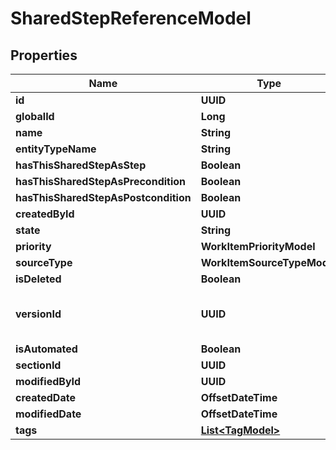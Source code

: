 

# SharedStepReferenceModel


## Properties

| Name | Type | Description | Notes |
|------------ | ------------- | ------------- | -------------|
|**id** | **UUID** |  |  |
|**globalId** | **Long** |  |  |
|**name** | **String** |  |  |
|**entityTypeName** | **String** |  |  |
|**hasThisSharedStepAsStep** | **Boolean** |  |  |
|**hasThisSharedStepAsPrecondition** | **Boolean** |  |  |
|**hasThisSharedStepAsPostcondition** | **Boolean** |  |  |
|**createdById** | **UUID** |  |  |
|**state** | **String** |  |  |
|**priority** | **WorkItemPriorityModel** |  |  |
|**sourceType** | **WorkItemSourceTypeModel** |  |  |
|**isDeleted** | **Boolean** |  |  |
|**versionId** | **UUID** | used for versioning changes in workitem |  |
|**isAutomated** | **Boolean** |  |  |
|**sectionId** | **UUID** |  |  |
|**modifiedById** | **UUID** |  |  [optional] |
|**createdDate** | **OffsetDateTime** |  |  [optional] |
|**modifiedDate** | **OffsetDateTime** |  |  [optional] |
|**tags** | [**List&lt;TagModel&gt;**](TagModel.md) |  |  [optional] |



